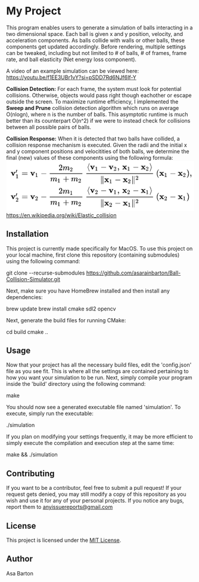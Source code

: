 # My Project

This program enables users to generate a simulation of balls interacting in a two dimensional space.
Each ball is given x and y position, velocity, and acceleration components. As balls collide with walls
or other balls, these components get updated accordingly. Before rendering, multiple settings can be 
tweaked, including but not limited to # of balls, # of frames, frame rate, and ball elasticity (Net 
energy loss component). 

A video of an example simulation can be viewed here: 
https://youtu.be/f1EE3UBr1vY?si=pSDD7Rd6NJf6If-Y

**Collision Detection:**
For each frame, the system must look for potential collisions. Otherwise, objects would pass right 
though eachother or escape outside the screen. To maximize runtime efficiency, I implemented the 
**Sweep and Prune** collision detection algorithm which runs on average O(nlogn), where n is the number of
balls. This asymptotic runtime is much better than its counterpart O(n^2) if we were to instead check 
for collisions between all possible pairs of balls.

**Collision Response:**
When it is detected that two balls have collided, a collision response mechanism is executed. Given the 
radii and the initial x and y component positions and velocitities of both balls, we determine the final 
(new) values of these components using the following formula:
![Collision Response Formulas Image](build/Formulas.png)
https://en.wikipedia.org/wiki/Elastic_collision

## Installation

This project is currently made specifically for MacOS. To use this project on your local machine, 
first clone this repository (containing submodules) using the following command:

git clone --recurse-submodules https://github.com/asarainbarton/Ball-Collision-Simulator.git

Next, make sure you have HomeBrew installed and then install any dependencies:

brew update
brew install cmake sdl2 opencv

Next, generate the build files for running CMake:

cd build 
cmake ..

## Usage

Now that your project has all the necessary build files, edit the 'config.json' file as you see fit.
This is where all the settings are contained pertaining to how you want your simulation to be run.
Next, simply compile your program inside the 'build' directory using the following command:

make

You should now see a generated executable file named 'simulation'. To execute, simply run the executable:

./simulation

If you plan on modifying your settings frequently, it may be more efficient to simply execute the 
compilation and execution step at the same time:

make && ./simulation

## Contributing

If you want to be a contributor, feel free to submit a pull request! If your request gets denied, you may
still modify a copy of this repository as you wish and use it for any of your personal projects. If you
notice any bugs, report them to anyissuereports@gmail.com

## License

This project is licensed under the [MIT License](LICENSE.txt).

## Author

Asa Barton

